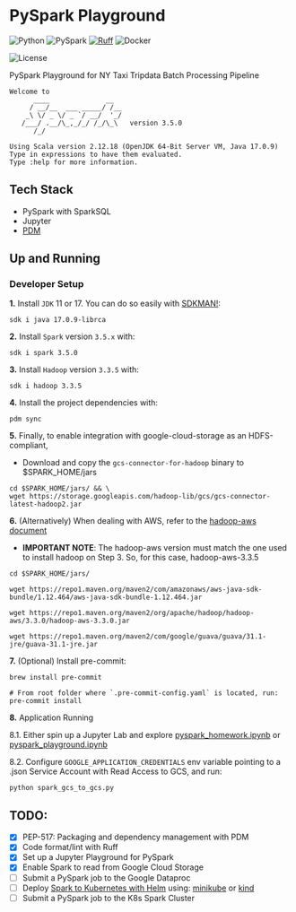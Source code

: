 # PySpark Playground

![Python](https://img.shields.io/badge/Python-3.10_|_3.11-FFD43B.svg?style=flat&logo=python&logoColor=white&labelColor=306998)
![PySpark](https://img.shields.io/badge/pySpark-3.5-E36B22?style=flat-square&logo=apachespark&logoColor=E36B22&labelColor=3C3A3E)
[![Ruff](https://img.shields.io/endpoint?url=https://raw.githubusercontent.com/astral-sh/ruff/main/assets/badge/v2.json)](https://github.com/astral-sh/ruff)
![Docker](https://img.shields.io/badge/Docker-329DEE?style=flat&logo=docker&logoColor=white&labelColor=329DEE)

![License](https://img.shields.io/badge/license-CC--BY--SA--4.0-grey?style=flat&logo=creativecommons&logoColor=black&labelColor=white)

PySpark Playground for NY Taxi Tripdata Batch Processing Pipeline

```
Welcome to
      ____              __
     / __/__  ___ _____/ /__
    _\ \/ _ \/ _ `/ __/  '_/
   /___/ .__/\_,_/_/ /_/\_\   version 3.5.0
      /_/

Using Scala version 2.12.18 (OpenJDK 64-Bit Server VM, Java 17.0.9)
Type in expressions to have them evaluated.
Type :help for more information.
```


## Tech Stack
- PySpark with SparkSQL
- Jupyter
- [PDM](https://pdm-project.org/latest/#installation)


## Up and Running

### Developer Setup

**1.** Install `JDK` 11 or 17. You can do so easily with [SDKMAN!](https://sdkman.io/):

```shell
sdk i java 17.0.9-librca
```

**2.** Install `Spark` version `3.5.x` with:

```shell
sdk i spark 3.5.0
```

**3.** Install `Hadoop` version `3.3.5` with:
```shell
sdk i hadoop 3.3.5
```

**4.** Install the project dependencies with:
```shell
pdm sync
```

**5.** Finally, to enable integration with google-cloud-storage as an HDFS-compliant,
- Download and copy the `gcs-connector-for-hadoop` binary to $SPARK_HOME/jars

```shell
cd $SPARK_HOME/jars/ && \
wget https://storage.googleapis.com/hadoop-lib/gcs/gcs-connector-latest-hadoop2.jar
```

**6.** (Alternatively) When dealing with AWS, refer to the [hadoop-aws document](https://hadoop.apache.org/docs/stable/hadoop-aws/tools/hadoop-aws/index.html)

- **IMPORTANT NOTE**: The hadoop-aws version must match the one used to install hadoop on Step 3. So, for this case, hadoop-aws-3.3.5

```shell
cd $SPARK_HOME/jars/

wget https://repo1.maven.org/maven2/com/amazonaws/aws-java-sdk-bundle/1.12.464/aws-java-sdk-bundle-1.12.464.jar

wget https://repo1.maven.org/maven2/org/apache/hadoop/hadoop-aws/3.3.0/hadoop-aws-3.3.0.jar

wget https://repo1.maven.org/maven2/com/google/guava/guava/31.1-jre/guava-31.1-jre.jar
```

**7.** (Optional) Install pre-commit:
```shell
brew install pre-commit

# From root folder where `.pre-commit-config.yaml` is located, run:
pre-commit install
```

**8.** Application Running

8.1. Either spin up a Jupyter Lab and explore [pyspark_homework.ipynb](https://github.com/iobruno/data-engineering-zoomcamp/blob/master/week5/pyspark/pyspark_homework.ipynb)
or [pyspark_playground.ipynb](https://github.com/iobruno/data-engineering-zoomcamp/blob/master/week5/pyspark/pyspark_playground.ipynb)

8.2. Configure `GOOGLE_APPLICATION_CREDENTIALS` env variable pointing to a .json
Service Account with Read Access to GCS, and run:

```shell
python spark_gcs_to_gcs.py
```


## TODO:
- [x] PEP-517: Packaging and dependency management with PDM
- [x] Code format/lint with Ruff
- [X] Set up a Jupyter Playground for PySpark
- [X] Enable Spark to read from Google Cloud Storage
- [ ] Submit a PySpark job to the Google Dataproc
- [ ] Deploy [Spark to Kubernetes with Helm](https://github.com/GoogleCloudPlatform/spark-on-k8s-operator) using: [minikube](https://minikube.sigs.k8s.io/docs/start/) or [kind](https://kind.sigs.k8s.io/)
- [ ] Submit a PySpark job to the K8s Spark Cluster